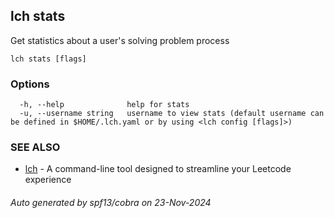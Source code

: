 ## lch stats

Get statistics about a user's solving problem process

```
lch stats [flags]
```

### Options

```
  -h, --help              help for stats
  -u, --username string   username to view stats (default username can be defined in $HOME/.lch.yaml or by using <lch config [flags]>)
```

### SEE ALSO

* [lch](lch.md)	 - A command-line tool designed to streamline your Leetcode experience

###### Auto generated by spf13/cobra on 23-Nov-2024
